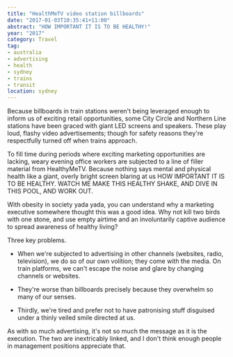 ```yaml
---
title: "HealthMeTV video station billboards"
date: "2017-01-03T10:35:41+11:00"
abstract: "HOW IMPORTANT IT IS TO BE HEALTHY!"
year: "2017"
category: Travel
tag:
- australia
- advertising
- health
- sydney
- trains
- transit 
location: sydney
---
```

Because billboards in train stations weren't being leveraged enough to inform us of exciting retail opportunities, some City Circle and Northern Line stations have been graced with giant LED screens and speakers. These play loud, flashy video advertisements; though for safety reasons they're respectfully turned off when trains approach.

To fill time during periods where exciting marketing opportunities are lacking, weary evening office workers are subjected to a line of filler material from HealthyMeTV. Because nothing says mental and physical health like a giant, overly bright screen blaring at us HOW IMPORTANT IT IS TO BE HEALTHY. WATCH ME MAKE THIS HEALTHY SHAKE, AND DIVE IN THIS POOL, AND WORK OUT.

With obesity in society yada yada, you can understand why a marketing executive somewhere thought this was a good idea. Why not kill two birds with one stone, and use empty airtime and an involuntarily captive audience to spread awareness of healthy living?

Three key problems.

* When we're subjected to advertising in other channels (websites, radio, television), we do so of our own volition; they come with the media. On train platforms, we can't escape the noise and glare by changing channels or websites. 

* They're worse than billboards precisely because they overwhelm so many of our senses.

* Thirdly, we're tired and prefer not to have patronising stuff disguised under a thinly veiled smile directed at us.

As with so much advertising, it's not so much the message as it is the execution. The two are inextricably linked, and I don't think enough people in management positions appreciate that.

